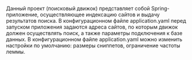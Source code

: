 Данный проект (поисковый движок) представляет собой Spring-приложение, осуществляющее индексацию сайтов и выдачу результатов поиска.
В конфигурационном файле application.yaml перед запуском приложения задаются адреса сайтов, по которым движок должен осуществлять поиск, а также параметры подключения к базе данных.
В конфигурационном файле application.yaml можно изменить настройки по умолчанию: размеры сниппетов, ограничение частоты леммы.
